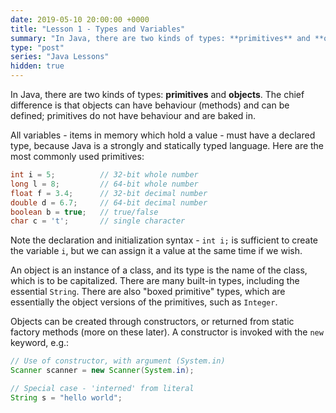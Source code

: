 ```yaml
---
date: 2019-05-10 20:00:00 +0000
title: "Lesson 1 - Types and Variables"
summary: "In Java, there are two kinds of types: **primitives** and **objects**. The chief difference is that objects can have behaviour (methods) and can be defined; primitives do not have behaviour and are baked in."
type: "post"
series: "Java Lessons"
hidden: true
---
```


In Java, there are two kinds of types: **primitives** and **objects**. The chief difference is that objects can have behaviour (methods) and can be defined; primitives do not have behaviour and are baked in.

All variables - items in memory which hold a value - must have a declared type, because Java is a strongly and statically typed language. Here are the most commonly used primitives:

```java
int i = 5;          // 32-bit whole number
long l = 8;         // 64-bit whole number
float f = 3.4;      // 32-bit decimal number
double d = 6.7;     // 64-bit decimal number
boolean b = true;   // true/false
char c = 't';       // single character
```

Note the declaration and initialization syntax - `int i;` is sufficient to create the variable `i`, but we can assign it a value at the same time if we wish.

An object is an instance of a class, and its type is the name of the class, which is to be capitalized. There are many built-in types, including the essential `String`. There are also "boxed primitive" types, which are essentially the object versions of the primitives, such as `Integer`.

Objects can be created through constructors, or returned from static factory methods (more on these later). A constructor is invoked with the `new` keyword, e.g.:

```java
// Use of constructor, with argument (System.in)
Scanner scanner = new Scanner(System.in);

// Special case - 'interned' from literal
String s = "hello world";
```
